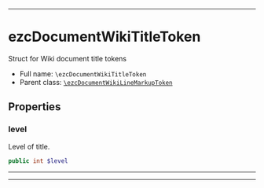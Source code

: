 ***

# ezcDocumentWikiTitleToken

Struct for Wiki document title tokens

* Full name: `\ezcDocumentWikiTitleToken`
* Parent class: [`\ezcDocumentWikiLineMarkupToken`](./ezcDocumentWikiLineMarkupToken.md)

## Properties

### level

Level of title.

```php
public int $level
```

***



***

